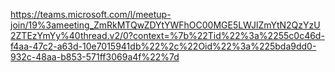 https://teams.microsoft.com/l/meetup-join/19%3ameeting_ZmRkMTQwZDYtYWFhOC00MGE5LWJlZmYtN2QzYzU2ZTEzYmYy%40thread.v2/0?context=%7b%22Tid%22%3a%2255c0c46d-f4aa-47c2-a63d-10e7015941db%22%2c%22Oid%22%3a%225bda9dd0-932c-48aa-b853-571ff3069a4f%22%7d